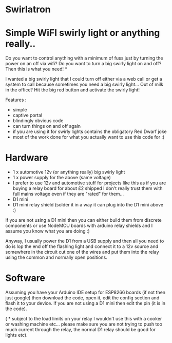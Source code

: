# Swirlatron

# Simple WiFI swirly light or anything really.. 

Do you want to control anything with a minimum of fuss just by turning the power on an off via wifi?  Do you want to turn a big swirly light on and off? Then this is what you need! *

I wanted a big swirly light that I could turn off either via a web call or get a system to call because sometimes you need a big swirly light... Out of milk in the office?  Hit the big red button and activate the swirly light! 

Features : 
* simple 
* captive portal
* blindingly obvious code
* can turn things on and off again
* if you are using it for swirly lights contains the obligatory Red Dwarf joke
* most of the work done for what you actually want to use this code for :) 

# Hardware

* 1 x automotive 12v (or anything really) big swirly light
* 1 x power supply for the above (same voltage)
* I prefer to use 12v and automotive stuff for projects like this as if you are buying a relay board for about £2 shipped I don't        really trust them with full mains voltage even if they are "rated" for them... 
* D1 mini 
* D1 mini relay shield (solder it in a way it can plug into the D1 mini above :)

If you are not using a D1 mini then you can either build them from discrete components or use NodeMCU boards with arduino relay shields and I assume you know what you are doing :) 

Anyway,  I usually power the D1 from a USB supply and then all you need to do is lop the end off the flashing light and connect it to a 12v source and somewhere in the circuit cut one of the wires and put them into the relay using the common and normally open positions.


# Software

Assuming you have your Arduino IDE setup for ESP8266 boards (if not then just google) then download the code, open it,  edit the config section and flash it to your device.  If you are not using a D1 mini then edit the pin (it is in the code). 




( * subject to the load limits on your relay I wouldn't use this with a cooker or washing machine etc... please make sure you are not trying to push too much current through the relay, the normal D1 relay should be good for lights etc).


